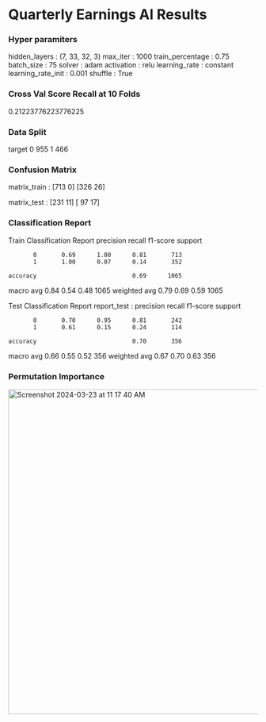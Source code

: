 # Quarterly Earnings AI Results

### Hyper paramiters
hidden_layers :	(7, 33, 32, 3)
max_iter : 1000
train_percentage : 0.75
batch_size : 75
solver : adam
activation : relu
learning_rate :	constant
learning_rate_init : 0.001
shuffle :	True

### Cross Val Score Recall at 10 Folds
0.21223776223776225

### Data Split
target
0    955
1    466

### Confusion Matrix
matrix_train :
[713   0]
[326  26]

matrix_test :
[231  11]
[ 97  17]

### Classification Report
Train Classification Report
               precision    recall  f1-score   support

           0       0.69      1.00      0.81       713
           1       1.00      0.07      0.14       352

    accuracy                           0.69      1065
   macro avg       0.84      0.54      0.48      1065
weighted avg       0.79      0.69      0.59      1065

Test Classification Report
report_test :
               precision    recall  f1-score   support

           0       0.70      0.95      0.81       242
           1       0.61      0.15      0.24       114

    accuracy                           0.70       356
   macro avg       0.66      0.55      0.52       356
weighted avg       0.67      0.70      0.63       356

### Permutation Importance
<img width="655" alt="Screenshot 2024-03-23 at 11 17 40 AM" src="https://github.com/joel-1080p/earnings_ai/assets/156847809/865e94ff-6e30-4c49-a36c-47aab888526a">



